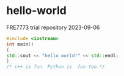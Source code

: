 # hello-world
FRE7773 trial repository 2023-09-06
```c++
#include <iostream>
int main()
{
std::cout << "hello world!" << std::endl;
}
/* c++ is fun. Python is  fun too.*/
```
